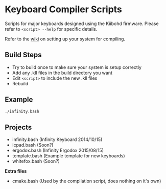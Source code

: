 Keyboard Compiler Scripts
=========================

Scripts for major keyboards designed using the Kiibohd firmware.
Please refer to `<script> --help` for specific details.

Refer to the [wiki](https://github.com/kiibohd/controller/wiki) on setting up your system for compiling.


Build Steps
-----------

* Try to build once to make sure your system is setup correctly
* Add any .kll files in the build directory you want
* Edit `<script>` to include the new .kll files
* Rebuild


Example
-------

```bash
./infinity.bash
```


Projects
--------

* infinity.bash (Infinity Keyboard 2014/10/15)
* icpad.bash    (Soon?)
* ergodox.bash  (Infinity Ergodox 2015/08/15)
* template.bash (Example template for new keyboards)
* whitefox.bash (Soon?)


**Extra files**

* cmake.bash (Used by the compilation script, does nothing on it's own)

